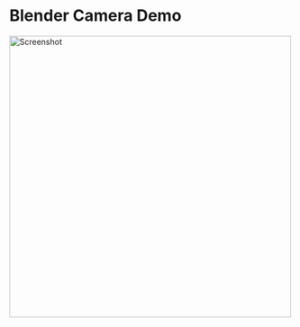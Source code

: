 # Blender Camera Demo
<img src="https://gyazo.com/1adb0bf544660b0fb312de026685d115" alt="Screenshot" width="500">

